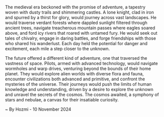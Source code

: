 
The medieval era beckoned with the promise of adventure, a tapestry woven with dusty trails and shimmering castles.  A lone knight, clad in iron and spurred by a thirst for glory, would journey across vast landscapes.  He would traverse verdant forests where dappled sunlight filtered through ancient trees, navigate treacherous mountain passes where eagles soared above, and ford icy rivers that roared with untamed fury.  He would seek out tales of chivalry, engage in daring battles, and forge friendships with those who shared his wanderlust.  Each day held the potential for danger and excitement, each mile a step closer to the unknown.

The future offered a different kind of adventure, one that traversed the vastness of space.  Pilots, armed with advanced technology, would navigate wormholes and warp drives, venturing beyond the bounds of their home planet.  They would explore alien worlds with diverse flora and fauna, encounter civilizations both advanced and primitive, and confront the mysteries of the universe.  Their journeys would push the limits of human knowledge and understanding, driven by a desire to explore the unknown and unravel the secrets of the cosmos. The cosmos awaited, a symphony of stars and nebulae, a canvas for their insatiable curiosity. 

~ By Hozmi - 10 November 2024
